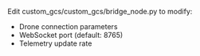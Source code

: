 Edit custom_gcs/custom_gcs/bridge_node.py to modify:
  
  - Drone connection parameters
  - WebSocket port (default: 8765)
  - Telemetry update rate
